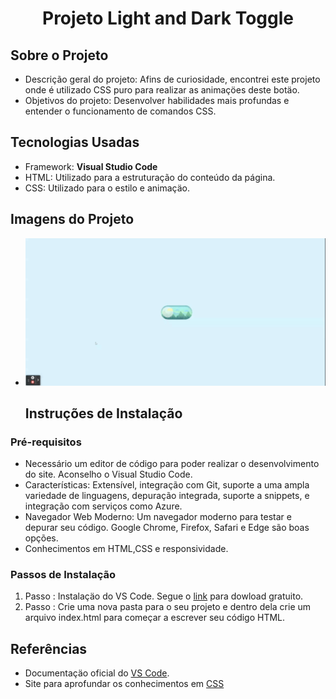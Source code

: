 <h1 align="center">Projeto Light and Dark Toggle</h1> 

## Sobre o Projeto
- Descrição geral do projeto: Afins de curiosidade, encontrei este projeto onde é utilizado CSS puro para realizar as animaçöes deste botäo.
- Objetivos do projeto: Desenvolver habilidades mais profundas e entender o funcionamento de comandos CSS.

## Tecnologias Usadas
- Framework: **Visual Studio Code**
- HTML: Utilizado para a estruturação do conteúdo da página.
- CSS: Utilizado para o estilo e animaçäo.

## Imagens do Projeto
- ![Demonstraçäo](https://github.com/LucasCordeiro-dev/Light-Dark-Toggle/blob/main/assets/Light%20_%20Dark%20Toggle.gif)

  ## Instruções de Instalação
### Pré-requisitos
- Necessário um editor de código para poder realizar o desenvolvimento do site. Aconselho o Visual Studio Code.
- Características: Extensível, integração com Git, suporte a uma ampla variedade de linguagens, depuração integrada, suporte a snippets, e integração com serviços como Azure.
- Navegador Web Moderno: Um navegador moderno para testar e depurar seu código. Google Chrome, Firefox, Safari e Edge são boas opções.
- Conhecimentos em HTML,CSS e responsividade.
  
### Passos de Instalação
1. Passo : Instalaçäo do VS Code. Segue o [link](https://code.visualstudio.com/download) para dowload gratuito.
2. Passo : Crie uma nova pasta para o seu projeto e dentro dela crie um arquivo index.html para começar a escrever seu código HTML.

## Referências
- Documentaçäo oficial do [VS Code](https://code.visualstudio.com/learn).
- Site para aprofundar os conhecimentos em [CSS](https://css-tricks.com/)
